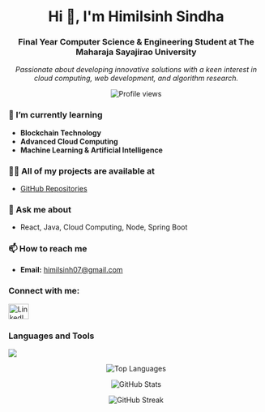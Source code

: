 <h1 align="center">Hi 👋, I'm Himilsinh Sindha</h1>
<h3 align="center">Final Year Computer Science & Engineering Student at The Maharaja Sayajirao University</h3>
<p align="center">
  <em>Passionate about developing innovative solutions with a keen interest in cloud computing, web development, and algorithm research.</em>
</p>

<p align="center">
  <img src="https://komarev.com/ghpvc/?username=himilsinh-sindha&label=Profile%20views&color=0e75b6&style=flat" alt="Profile views" />
</p>

### 🌱 I’m currently learning
- **Blockchain Technology**
- **Advanced Cloud Computing**
- **Machine Learning & Artificial Intelligence**

### 👨‍💻 All of my projects are available at
- [GitHub Repositories](https://github.com/himilsinh-sindha?tab=repositories)

### 💬 Ask me about
- React, Java, Cloud Computing, Node, Spring Boot

### 📫 How to reach me
- **Email:** himilsinh07@gmail.com

<h3 align="left">Connect with me:</h3>
<p align="left">
  <a href="https://linkedin.com/in/himilsinh-sindha" target="_blank">
    <img align="center" src="https://raw.githubusercontent.com/rahuldkjain/github-profile-readme-generator/master/src/images/icons/Social/linked-in-alt.svg" alt="LinkedIn" height="30" width="40" />
  </a>
</p>

<h3 align="left">Languages and Tools</h3>
<p align="left">  
<a href="https://skillicons.dev" margin-bottom=20px>
  <img src="https://skillicons.dev/icons?i=c,cpp,java,html,css,js,mongodb,express,react,nodejs,redux,firebase,tailwind,postman,vscode,git,github,androidstudio,bootstrap,mysql,spring,python,azure,discord,eclipse,npm,windows,ubuntu,powershell,notion,netlify,linux,kali,jquery,aws,azure,figma,windows,ps,theme=light&perline=8" />
</a>
</p>

<p align="center">
  <img align="center" src="https://github-readme-stats.vercel.app/api/top-langs?username=himilsinh-sindha&show_icons=true&locale=en&layout=compact" alt="Top Languages" />
</p>

<p align="center">
  <img align="center" src="https://github-readme-stats.vercel.app/api?username=himilsinh-sindha&show_icons=true&locale=en" alt="GitHub Stats" />
</p>

<p align="center">
  <img align="center" src="https://github-readme-streak-stats.herokuapp.com/?user=himilsinh-sindha" alt="GitHub Streak" />
</p>


